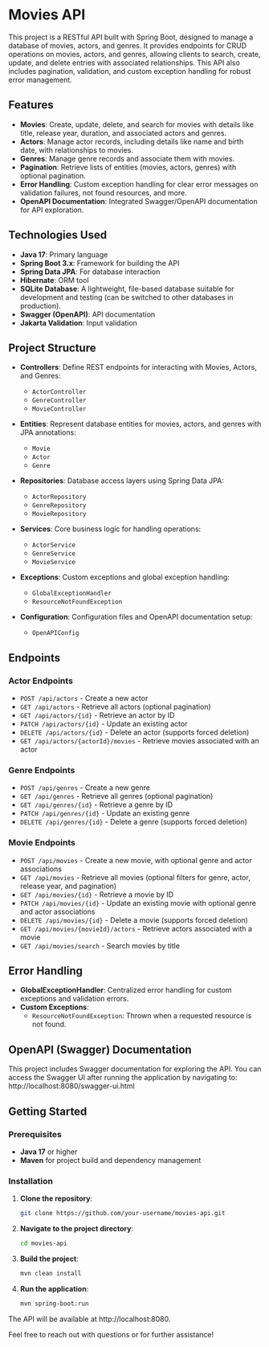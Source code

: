 # Movies API

This project is a RESTful API built with Spring Boot, designed to manage a database of movies, actors, and genres. It provides endpoints for CRUD operations on movies, actors, and genres, allowing clients to search, create, update, and delete entries with associated relationships. This API also includes pagination, validation, and custom exception handling for robust error management.

## Features

- **Movies**: Create, update, delete, and search for movies with details like title, release year, duration, and associated actors and genres.
- **Actors**: Manage actor records, including details like name and birth date, with relationships to movies.
- **Genres**: Manage genre records and associate them with movies.
- **Pagination**: Retrieve lists of entities (movies, actors, genres) with optional pagination.
- **Error Handling**: Custom exception handling for clear error messages on validation failures, not found resources, and more.
- **OpenAPI Documentation**: Integrated Swagger/OpenAPI documentation for API exploration.

## Technologies Used

- **Java 17**: Primary language
- **Spring Boot 3.x**: Framework for building the API
- **Spring Data JPA**: For database interaction
- **Hibernate**: ORM tool
- **SQLite Database**: A lightweight, file-based database suitable for development and testing (can be switched to other databases in production).
- **Swagger (OpenAPI)**: API documentation
- **Jakarta Validation**: Input validation

## Project Structure

- **Controllers**: Define REST endpoints for interacting with Movies, Actors, and Genres:
  - `ActorController`
  - `GenreController`
  - `MovieController`

- **Entities**: Represent database entities for movies, actors, and genres with JPA annotations:
  - `Movie`
  - `Actor`
  - `Genre`

- **Repositories**: Database access layers using Spring Data JPA:
  - `ActorRepository`
  - `GenreRepository`
  - `MovieRepository`

- **Services**: Core business logic for handling operations:
  - `ActorService`
  - `GenreService`
  - `MovieService`

- **Exceptions**: Custom exceptions and global exception handling:
  - `GlobalExceptionHandler`
  - `ResourceNotFoundException`

- **Configuration**: Configuration files and OpenAPI documentation setup:
  - `OpenAPIConfig`

## Endpoints

### Actor Endpoints

- `POST /api/actors` - Create a new actor
- `GET /api/actors` - Retrieve all actors (optional pagination)
- `GET /api/actors/{id}` - Retrieve an actor by ID
- `PATCH /api/actors/{id}` - Update an existing actor
- `DELETE /api/actors/{id}` - Delete an actor (supports forced deletion)
- `GET /api/actors/{actorId}/movies` - Retrieve movies associated with an actor

### Genre Endpoints

- `POST /api/genres` - Create a new genre
- `GET /api/genres` - Retrieve all genres (optional pagination)
- `GET /api/genres/{id}` - Retrieve a genre by ID
- `PATCH /api/genres/{id}` - Update an existing genre
- `DELETE /api/genres/{id}` - Delete a genre (supports forced deletion)

### Movie Endpoints

- `POST /api/movies` - Create a new movie, with optional genre and actor associations
- `GET /api/movies` - Retrieve all movies (optional filters for genre, actor, release year, and pagination)
- `GET /api/movies/{id}` - Retrieve a movie by ID
- `PATCH /api/movies/{id}` - Update an existing movie with optional genre and actor associations
- `DELETE /api/movies/{id}` - Delete a movie (supports forced deletion)
- `GET /api/movies/{movieId}/actors` - Retrieve actors associated with a movie
- `GET /api/movies/search` - Search movies by title

## Error Handling

- **GlobalExceptionHandler**: Centralized error handling for custom exceptions and validation errors.
- **Custom Exceptions**: 
  - `ResourceNotFoundException`: Thrown when a requested resource is not found.

## OpenAPI (Swagger) Documentation

This project includes Swagger documentation for exploring the API. You can access the Swagger UI after running the application by navigating to:
http://localhost:8080/swagger-ui.html

## Getting Started

### Prerequisites

- **Java 17** or higher
- **Maven** for project build and dependency management

### Installation

1. **Clone the repository**:
   ```bash
   git clone https://github.com/your-username/movies-api.git

2. **Navigate to the project directory**:
    ```bash
    cd movies-api

3. **Build the project**:
    ```bash
    mvn clean install

4. **Run the application**:
    ```bash
    mvn spring-boot:run

The API will be available at http://localhost:8080.

Feel free to reach out with questions or for further assistance!
